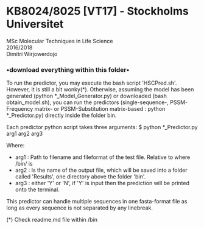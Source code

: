 # KB8024/8025 [VT17] - Stockholms Universitet
MSc Molecular Techniques in Life Science <br>
2016/2018 <br>
Dimitri Wirjowerdojo<br>

### •download everything within this folder•

To run the predictor, you may execute the bash script 'HSCPred.sh'. However, it is still a bit wonky(*).
Otherwise, assuming the model has been generated (python *_Model_Generator.py) or downloaded (bash obtain_model.sh), you can run the predictors (single-sequence-, PSSM-Frequency matrix- or PSSM-Substitution matrix-based : python *_Predictor.py) directly inside the folder bin.

Each predictor python script takes three arguments:
$ python *_Predictor.py arg1 arg2 arg3

Where:
* arg1 : Path to filename and fileformat of the test file. Relative to where /bin/ is
* arg2 : Is the name of the output file, which will be saved into a folder called 'Results', one directory above the folder 'bin'.
* arg3 : either 'Y' or 'N', if 'Y' is input then the prediction will be printed onto the terminal.

This predictor can handle multiple sequences in one fasta-format file as long as every sequence is not separated by any linebreak.


(*) Check readme.md file within /bin
